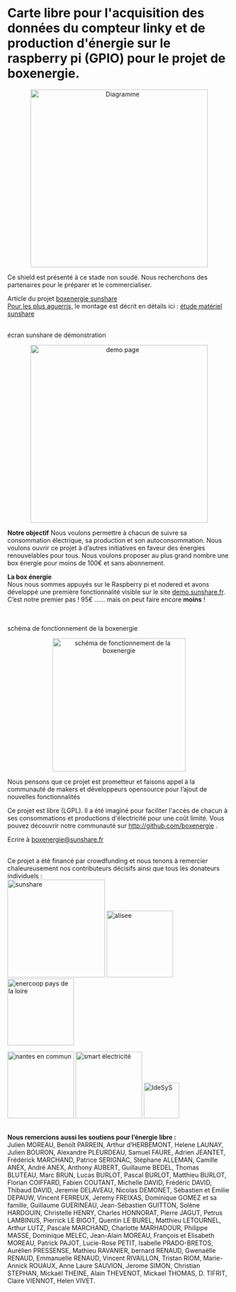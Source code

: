 
# Carte libre pour l'acquisition des données du compteur linky et de production d'énergie sur le raspberry pi (GPIO) pour le projet de boxenergie.


<p align="center"> <img width="400" alt="Diagramme" src="https://user-images.githubusercontent.com/39769580/76103935-d20c1700-5fd2-11ea-8317-cf65dcb8d723.png"> </p>

Ce shield est présenté à ce stade non soudé. Nous recherchons des partenaires pour le préparer et le commercialiser.

Article du projet <a href="https://sunshare.fr/boxenergie" target="_blank">boxenergie sunshare</a><br> 
<u>Pour les plus aguerris,</u> le montage est décrit en détails ici : <a href="https://pad.lamyne.org/s/H1AyUjmI7#" target="_blank">étude matériel sunshare</a><br>

<p><br>écran sunshare de démonstration</p>
<p align="center">  <a href=http://demo.sunshare.fr target="_blank"><img width="400" alt="demo page" src="https://user-images.githubusercontent.com/49123814/76154130-6c558300-60d7-11ea-93ad-d9da95ee724f.png"> </a> </p>


 <b>Notre objectif</b>
          Nous voulons permettre à chacun de suivre sa consommation électrique, sa production et son autoconsommation. 
          Nous voulons ouvrir ce projet à d’autres initiatives en faveur des énergies renouvelables pour tous.
       		 Nous voulons proposer au plus grand nombre une box énergie pour moins de 100€ et sans abonnement.

  <b>La box énergie</b>
          <br>
          Nous nous sommes appuyés sur le Raspberry pi et nodered et avons développé une première fonctionnalité visible sur 
          le site <a href="http://demo.sunshare.fr/" target="_blank" >demo.sunshare.fr</a>. 
          C’est notre premier pas ! 95€ ...... mais on peut faire encore <b>moins</b> !<br>
          <br>

  <p><br>schéma de fonctionnement de la boxenergie</p>
   <p align="center"> <a href=http://sunshare.fr/assets/images/ShieldSunShare2.png target="_blank"><img src="http://sunshare.fr/assets/images/ShieldSunShare2.png" alt="schéma de fonctionnement de la boxenergie" width="300"></a></p>
            
 Nous pensons que ce projet est prometteur et faisons appel à la communauté de makers et développeurs opensource pour l’ajout de nouvelles fonctionnalités
 
 
Ce projet est libre (LGPL). Il a été imaginé pour faciliter l'accès de chacun à ses consommations et productions d'électricité pour une coût limité. Vous pouvez découvrir notre communauté sur http://github.com/boxenergie .  <p> Ecrire à <a href="mailto:boxenergie@sunshare.fr/">boxenergie@sunshare.fr</a><br><br>
</p>

Ce projet a été financé par crowdfunding et nous tenons à remercier chaleureusement nos contributeurs décisifs ainsi que tous les donateurs individuels :
<br>
  <a href="http://sunshare.fr" target="_blank"><img src="https://user-images.githubusercontent.com/49123814/76154169-0c131100-60d8-11ea-8093-d38ee54677f5.png"  alt="sunshare" width="220"></a>   <a href="http://alisee.org/" target="_blank"><img src="https://user-images.githubusercontent.com/49123814/76154170-0caba780-60d8-11ea-9005-7d8bc49a22c7.png"  alt="alisee" width="150"></a>   <a href="https://paysdelaloire.enercoop.fr/" target="_blank"><img src="https://user-images.githubusercontent.com/49123814/76154168-0c131100-60d8-11ea-9f6e-5dc0544dcf1f.png" alt="enercoop pays de la loire" width="150"></a>  

<a href="https://nantesencommun.org/" target="_blank"><img src="https://user-images.githubusercontent.com/49123814/76154167-0c131100-60d8-11ea-9c04-720d9e96113d.png" alt="nantes en commun" width="150"></a>   <a href="https://smart-electricite.fr/" target="_blank"><img src="https://user-images.githubusercontent.com/49123814/76154166-0b7a7a80-60d8-11ea-9985-95fe221be84b.png" alt="smart électricité" width="150"></a>   <a href="https://idesys.org" target="_blank"><img src="https://user-images.githubusercontent.com/49123814/76154165-0ae1e400-60d8-11ea-8661-70dab55fcd31.png" alt="IdeSyS" width="80"></a>  
<br>

<b>Nous remercions aussi les soutiens pour l’énergie libre :</b>
<br>
Julien MOREAU, Benoît PARREIN, Arthur d’HERBEMONT, Helene LAUNAY,  Julien BOURON, Alexandre PLEURDEAU, Samuel FAURE, Adrien JEANTET, Frédérick MARCHAND, Patrice SERIGNAC, Stéphane ALLEMAN, Camille ANEX, André ANEX, Anthony AUBERT, Guillaume BEDEL, Thomas BLUTEAU, Marc BRUN, Lucas BURLOT, Pascal BURLOT, Matthieu BURLOT, Florian COIFFARD, Fabien COUTANT, Michelle DAVID, Frédéric DAVID, Thibaud DAVID, Jeremie DELAVEAU, Nicolas DEMONET, Sébastien et Emilie DEPAUW, Vincent FERREUX, Jeremy FREIXAS, Dominique GOMEZ et sa famille, Guillaume GUERINEAU, Jean-Sébastien GUITTON, Solène HARDOUIN, Christelle HENRY, Charles HONNORAT, Pierre JAGUT, Petrus LAMBINUS, Pierrick LE BIGOT, Quentin LE BUREL, Matthieu LETOURNEL, Arthur LUTZ, Pascale MARCHAND, Charlotte MARHADOUR, Philippe MASSE, Dominique MELEC, Jean-Alain MOREAU, François et Elisabeth MOREAU, Patrick PAJOT, Lucie-Rose PETIT, Isabelle PRADO-BRETOS, Aurélien PRESSENSE, Mathieu RAVANIER, bernard RENAUD, Gwenaëlle RENAUD, Emmanuelle RENAUD, Vincent RIVAILLON, Tristan RIOM, Marie-Annick ROUAUX, Anne Laure SAUVION, Jerome SIMON, Christian STEPHAN, Mickaël THEINE, Alain THEVENOT, Mickael THOMAS, D. TIFRIT, Claire VIENNOT, Helen VIVET.
<br>
<br>

